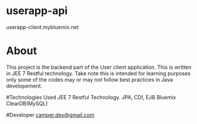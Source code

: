 # userapp-api
userapp-client.mybluemix.net

# About

This project is the backend part of the User client application. This is written in JEE 7 Restful technology. Take note this is intended for learning purposes only some of the codes may or may not follow best practices in Java developement.

#Technologies Used
JEE 7 Restful Technology.
JPA, CDI, EJB
Bluemix
ClearDB(MySQL)

#Developer
camper.dev@gmail.com


